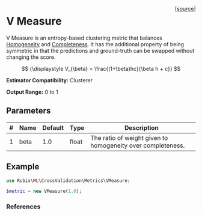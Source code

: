 <span style="float:right;"><a href="https://github.com/RubixML/ML/blob/master/src/CrossValidation/Metrics/VMeasure.php">[source]</a></span>

# V Measure
V Measure is an entropy-based clustering metric that balances [Homogeneity](homogeneity.md) and [Completeness](completeness.md). It has the additional property of being symmetric in that the predictions and ground-truth can be swapped without changing the score.

$$
{\displaystyle V_{\beta} = \frac{(1+\beta)hc}{\beta h + c}}
$$

**Estimator Compatibility:** Clusterer

**Output Range:** 0 to 1

## Parameters
| # | Name | Default | Type | Description |
|---|---|---|---|---|
| 1 | beta | 1.0 | float | The ratio of weight given to homogeneity over completeness. |

## Example
```php
use Rubix\ML\CrossValidation\Metrics\VMeasure;

$metric = new VMeasure(1.0);
```

### References
[^1]: A. Rosenberg et al. (2007). V-Measure: A conditional entropy-based external cluster evaluation measure.